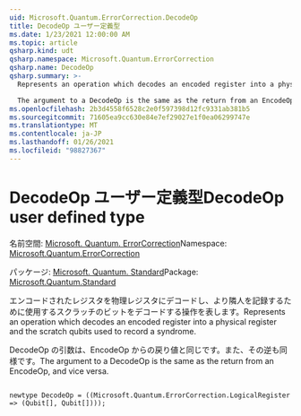 ```yaml
---
uid: Microsoft.Quantum.ErrorCorrection.DecodeOp
title: DecodeOp ユーザー定義型
ms.date: 1/23/2021 12:00:00 AM
ms.topic: article
qsharp.kind: udt
qsharp.namespace: Microsoft.Quantum.ErrorCorrection
qsharp.name: DecodeOp
qsharp.summary: >-
  Represents an operation which decodes an encoded register into a physical register and the scratch qubits used to record a syndrome.

  The argument to a DecodeOp is the same as the return from an EncodeOp, and vice versa.
ms.openlocfilehash: 2b3d4558f6528c2e0f597398d12fc9331ab381b5
ms.sourcegitcommit: 71605ea9cc630e84e7ef29027e1f0ea06299747e
ms.translationtype: MT
ms.contentlocale: ja-JP
ms.lasthandoff: 01/26/2021
ms.locfileid: "98827367"
---
```

# <a name="decodeop-user-defined-type"></a><span data-ttu-id="5616c-102">DecodeOp ユーザー定義型</span><span class="sxs-lookup"><span data-stu-id="5616c-102">DecodeOp user defined type</span></span>

<span data-ttu-id="5616c-103">名前空間: [Microsoft. Quantum. ErrorCorrection](xref:Microsoft.Quantum.ErrorCorrection)</span><span class="sxs-lookup"><span data-stu-id="5616c-103">Namespace: [Microsoft.Quantum.ErrorCorrection](xref:Microsoft.Quantum.ErrorCorrection)</span></span>

<span data-ttu-id="5616c-104">パッケージ: [Microsoft. Quantum. Standard](https://nuget.org/packages/Microsoft.Quantum.Standard)</span><span class="sxs-lookup"><span data-stu-id="5616c-104">Package: [Microsoft.Quantum.Standard](https://nuget.org/packages/Microsoft.Quantum.Standard)</span></span>


<span data-ttu-id="5616c-105">エンコードされたレジスタを物理レジスタにデコードし、より隣人を記録するために使用するスクラッチのビットをデコードする操作を表します。</span><span class="sxs-lookup"><span data-stu-id="5616c-105">Represents an operation which decodes an encoded register into a physical register and the scratch qubits used to record a syndrome.</span></span>

<span data-ttu-id="5616c-106">DecodeOp の引数は、EncodeOp からの戻り値と同じです。また、その逆も同様です。</span><span class="sxs-lookup"><span data-stu-id="5616c-106">The argument to a DecodeOp is the same as the return from an EncodeOp, and vice versa.</span></span>

```qsharp

newtype DecodeOp = ((Microsoft.Quantum.ErrorCorrection.LogicalRegister => (Qubit[], Qubit[])));
```

